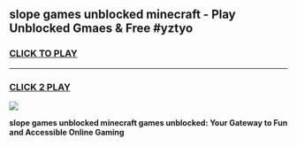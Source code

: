 
## slope games unblocked minecraft - Play Unblocked Gmaes & Free #yztyo
<h3>
<a href="https://premium.freeplayer.one?title=slope_games_unblocked_minecraft&ref=01M">CLICK TO PLAY</a></h3>
<hr>

<h3>
<a href="https://premium.freeplayer.one?title=slope_games_unblocked_minecraft&ref=01M">CLICK 2 PLAY</a>
  
</h3>

<a href="https://premium.freeplayer.one?title=slope_games_unblocked_minecraft&ref=01M"><img src="https://clearcache.store/games.png"></a>


**slope games unblocked minecraft games unblocked: Your Gateway to Fun and Accessible Online Gaming**
